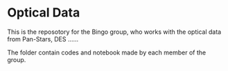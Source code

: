 # Optical Data 

This is the reposotory for the Bingo group, who works with the optical data from Pan-Stars, DES ......

The folder contain codes and notebook made by each member of the group.
